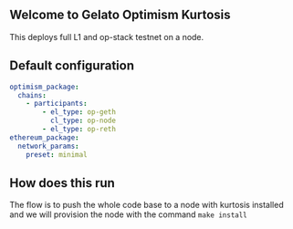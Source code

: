 ## Welcome to Gelato Optimism Kurtosis
This deploys full L1 and op-stack testnet on a node.

## Default configuration
```yaml
optimism_package:
  chains:
    - participants:
        - el_type: op-geth
          cl_type: op-node
        - el_type: op-reth
ethereum_package:
  network_params:
    preset: minimal
```

## How does this run
The flow is to push the whole code base to a node with kurtosis installed and we will provision the node with the command `make install`
